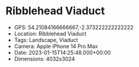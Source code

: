 # Ribblehead Viaduct

- GPS: 54.21084166666667,-2.373222222222222
- Location: Ribblehead Viaduct
- Tags: Landscape, Viaduct
- Camera: Apple iPhone 14 Pro Max
- Date: 2023-01-15T14:25:48.000+00:00
- Dimensions: 4032x3024
